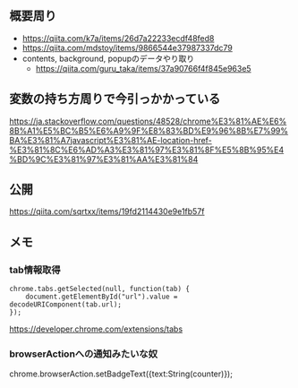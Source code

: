 ## 概要周り
- https://qiita.com/k7a/items/26d7a22233ecdf48fed8
- https://qiita.com/mdstoy/items/9866544e37987337dc79
- contents, background, popupのデータやり取り
  - https://qiita.com/guru_taka/items/37a90766f4f845e963e5

## 変数の持ち方周りで今引っかかっている
https://ja.stackoverflow.com/questions/48528/chrome%E3%81%AE%E6%8B%A1%E5%BC%B5%E6%A9%9F%E8%83%BD%E9%96%8B%E7%99%BA%E3%81%A7javascript%E3%81%AE-location-href-%E3%81%8C%E6%AD%A3%E3%81%97%E3%81%8F%E5%8B%95%E4%BD%9C%E3%81%97%E3%81%AA%E3%81%84

## 公開
https://qiita.com/sqrtxx/items/19fd2114430e9e1fb57f

## メモ
### tab情報取得
```
chrome.tabs.getSelected(null, function(tab) {
    document.getElementById("url").value = decodeURIComponent(tab.url);
});
```
https://developer.chrome.com/extensions/tabs

### browserActionへの通知みたいな奴
chrome.browserAction.setBadgeText({text:String(counter)});
